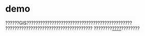 # demo

??????GIS??????????????????????????????????????????????
??????????????????????????????????????
????????[????]????????

[????]:https://github.com/yamauchi-inochu/demo/blob/master/????.md